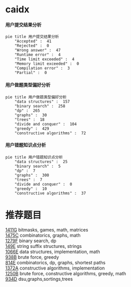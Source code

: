# caidx

<!-- tabs:start -->



#### **用户提交结果分析**

```mermaid
pie title 用户提交结果分析
    "Accepted" :  41
    "Rejected" :  0
    "Wrong answer" :  47
    "Runtime error" :  4
    "Time limit exceeded" :  4
    "Memory limit exceeded" :  0
    "Compilation error" :  3
    "Partial" :  0
```

#### **用户做题类型偏好分析**

```mermaid
pie title 用户做题类型偏好分析
    "data structures" :  157
    "binary search" :  258
    "dp" :  265
    "graphs" :  30
    "trees" :  18
    "divide and conquer" :  104
    "greedy" :  429
    "constructive algorithms" :  72
```
#### **用户错题知识点分析**

```mermaid
pie title 用户错题知识点分析
    "data structures" :  25
    "binary search" :  5
    "dp" :  7
    "graphs" :  300
    "trees" :  7
    "divide and conquer" :  0
    "greedy" :  10
    "constructive algorithms" :  37
```



<!-- tabs:end -->
# 推荐题目
[1411G](https://codeforces.com/contest/1411/problem/G)		bitmasks,
                        games,
                        math,
                        matrices		  
[1475C](https://codeforces.com/contest/1475/problem/C)		combinatorics,
                        graphs,
                        math		  
[1279F](https://codeforces.com/contest/1279/problem/F)		binary search,
                        dp		  
[149E](https://codeforces.com/contest/149/problem/E)		string suffix structures,
                        strings		  
[1066E](https://codeforces.com/contest/1066/problem/E)		data structures,
                        implementation,
                        math		  
[938B](https://codeforces.com/contest/938/problem/B)		brute force,
                        greedy		  
[814E](https://codeforces.com/contest/814/problem/E)		combinatorics,
                        dp,
                        graphs,
                        shortest paths		  
[1372A](https://codeforces.com/contest/1372/problem/A)		constructive algorithms,
                        implementation		  
[1250B](https://codeforces.com/contest/1250/problem/B)		brute force,
                        constructive algorithms,
                        greedy,
                        math		  
[934D](https://codeforces.com/contest/934/problem/D)		dsu,graphs,sortings,trees		  
